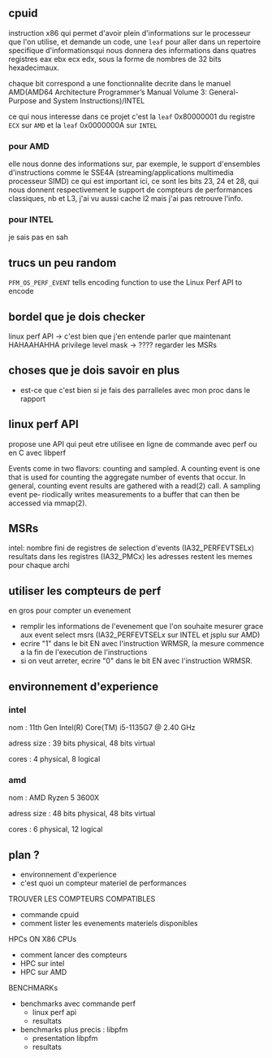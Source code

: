 ## cpuid
instruction x86 qui permet d'avoir plein d'informations sur le processeur que l'on utilise, et demande un code, une `leaf` pour aller dans un repertoire specifique d'informationsqui nous donnera des informations dans quatres registres eax ebx ecx edx, sous la forme de nombres de 32 bits hexadecimaux.

chaque bit correspond a une fonctionnalite decrite dans le manuel AMD(AMD64 Architecture Programmer’s Manual Volume 3: General-Purpose and System Instructions)/INTEL

ce qui nous interesse dans ce projet c'est la `leaf` 0x80000001 du registre `ECX` sur `AMD` et la `leaf` 0x0000000A sur `INTEL`

### pour AMD 
elle nous donne des informations sur, par exemple, le support d'ensembles d'instructions comme le SSE4A (streaming/applications multimedia processeur SIMD)
ce qui est important ici, ce sont les bits 23, 24 et 28, qui nous donnent respectivement le support de compteurs de performances classiques, nb et L3, j'ai vu aussi cache l2 mais j'ai pas retrouve l'info.

### pour INTEL
je sais pas en sah

## trucs un peu random

`PFM_OS_PERF_EVENT` tells encoding function to use the Linux Perf API to encode

## bordel que je dois checker
linux perf API -> c'est bien que j'en entende parler que maintenant HAHAAHAHHA
privilege level mask -> ????
regarder les MSRs


## choses que je dois savoir en plus
- est-ce que c'est bien si je fais des parralleles avec mon proc dans le rapport

## linux perf API 
propose une API qui peut etre utilisee en ligne de commande avec perf ou en C avec libperf

Events come in two flavors: counting and sampled.  A counting event is one that
       is  used  for  counting the aggregate number of events that occur.  In general,
       counting event results are gathered with a read(2) call.  A sampling event  pe‐
       riodically  writes  measurements  to  a  buffer  that  can then be accessed via
       mmap(2).


## MSRs 
intel:
    nombre fini de registres de selection d'events (IA32_PERFEVTSELx)
    resultats dans les registres (IA32_PMCx)
    les adresses restent les memes pour chaque archi


## utiliser les compteurs de perf
en gros pour compter un evenement
- remplir les informations de l'evenement que l'on souhaite mesurer grace aux event select msrs (IA32_PERFEVTSELx sur INTEL et jsplu sur AMD)
- ecrire "1" dans le bit EN avec l'instruction WRMSR, la mesure commence a la fin de l'execution de l'instructions
- si on veut arreter, ecrire "0" dans le bit EN avec l'instruction WRMSR.


## environnement d'experience
### intel 
nom : 11th Gen Intel(R) Core(TM) i5-1135G7 @ 2.40 GHz

adress size : 39 bits physical, 48 bits virtual

cores : 4 physical, 8 logical

### amd
nom : AMD Ryzen 5 3600X

adress size : 48 bits physical, 48 bits virtual

cores : 6 physical, 12 logical

## plan ?

- environnement d'experience
- c'est quoi un compteur materiel de performances

TROUVER LES COMPTEURS COMPATIBLES
- commande cpuid
- comment lister les evenements materiels disponibles

HPCs ON X86 CPUs
- comment lancer des compteurs
- HPC sur intel
- HPC sur AMD

BENCHMARKs
- benchmarks avec commande perf
    - linux perf api
    - resultats
- benchmarks plus precis : libpfm
    - presentation libpfm
    - resultats


